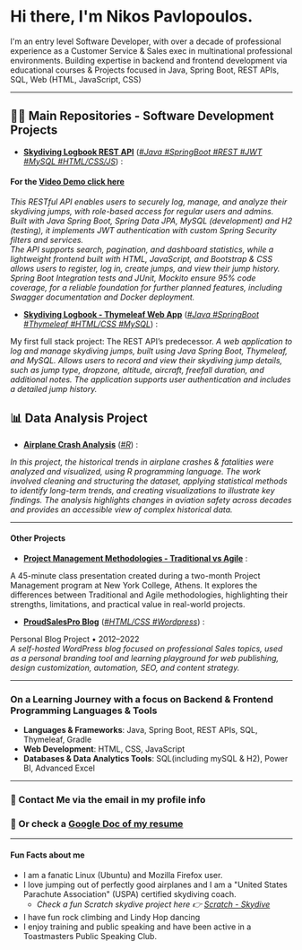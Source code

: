 # Hi there, I'm Nikos Pavlopoulos.

I'm an entry level Software Developer, with over a decade of professional experience  as a Customer Service & Sales exec in multinational professional environments. Building expertise in backend and frontend development via educational courses & Projects focused in Java, Spring Boot, REST APIs, SQL, Web (HTML, JavaScript, CSS)

* * *

## 👨‍💻 Main Repositories - Software Development Projects

* **[Skydiving Logbook REST API](https://github.com/nikospavlopoulos/skydivinglogbook-spring-rest)**
  \([*\#Java \#SpringBoot \#REST \#JWT \#MySQL \#HTML/CSS/JS*](https://github.com/nikospavlopoulos/skydivinglogbook-spring-rest)\) :

#### For the [Video Demo click here](https://youtu.be/ddpZyq2-30Q?si=0WPRMsWgoW6kFFLE)

  *This RESTful API enables users to securely log, manage, and analyze their skydiving jumps, with role-based access for regular users and admins. <br> 
  Built with Java Spring Boot, Spring Data JPA, MySQL (development) and H2 (testing), it implements JWT authentication with custom Spring Security filters and services. <br>
  The API supports search, pagination, and dashboard statistics, while a lightweight frontend built with HTML, JavaScript, and Bootstrap & CSS allows users to register, log in, create jumps, and view their jump history. <br>
  Spring Boot Integration tests and JUnit, Mockito ensure 95% code coverage, for a reliable foundation for further planned features, including Swagger documentation and Docker deployment.*

- **[Skydiving Logbook - Thymeleaf Web App](https://github.com/nikospavlopoulos/skydivinglogbook-spring-thymeleaf)**
  \([*\#Java \#SpringBoot \#Thymeleaf \#HTML/CSS \#MySQL*](https://github.com/nikospavlopoulos/skydivinglogbook-spring-thymeleaf)\) : 
  
My first full stack project:  The REST API’s predecessor. *A web application to log and manage skydiving jumps, built using Java Spring Boot, Thymeleaf, and MySQL. Allows users to record and view their skydiving jump details, such as jump type, dropzone, altitude, aircraft, freefall duration, and additional notes. The application supports user authentication and includes a detailed jump history.*

## 📊 Data Analysis Project
  
- **[Airplane Crash Analysis](https://github.com/nikospavlopoulos/plane_crashes_R)**
\([*#R*](https://github.com/nikospavlopoulos/plane_crashes_R)\) :  <br>

*In this project, the historical trends in airplane crashes & fatalities were analyzed and visualized, using R programming language. The work involved cleaning and structuring the dataset, applying statistical methods to identify long-term trends, and creating visualizations to illustrate key findings. The analysis highlights changes in aviation safety across decades and provides an accessible view of complex historical data.*

* * *

#### Other Projects

- **[Project Management Methodologies - Traditional vs Agile](https://gist.github.com/nikospavlopoulos/f60bc9ad46a3d53a1b9818184592c50e)** :

A 45-minute class presentation created during a two-month Project Management program at New York College, Athens. It explores the differences between Traditional and Agile methodologies, highlighting their strengths, limitations, and practical value in real-world projects.

- **[ProudSalesPro Blog](https://github.com/nikospavlopoulos/proudsalespro)** ([*\#HTML/CSS \#Wordpress*](https://github.com/nikospavlopoulos/proudsalespro)\) :
 
Personal Blog Project • 2012–2022  
*A self-hosted WordPress blog focused on professional Sales topics, used as a personal branding tool and learning playground for web publishing, design customization, automation, SEO, and content strategy.*

* * *

### On a Learning Journey with a focus on Backend & Frontend Programming Languages & Tools

- **Languages & Frameworks**: Java, Spring Boot, REST APIs, SQL, Thymeleaf, Gradle
- **Web Development**: HTML, CSS, JavaScript
- **Databases & Data Analytics Tools**: SQL(including mySQL & H2), Power BI, Advanced Excel

* * *

### 📩 Contact Me via the email in my profile info 
### 📄 Or check a [Google Doc of my resume](https://resume.nikospavlopoulos.com)

 
* * *
#### Fun Facts about me

- I am a fanatic Linux (Ubuntu) and Mozilla Firefox user.
- I love jumping out of perfectly good airplanes and I am a "United States Parachute Association" (USPA) certified skydiving coach.
   - *Check a fun Scratch skydive project here :point_right: [Scratch - Skydive](https://scratch.mit.edu/projects/1140480389)*
- I have fun rock climbing and Lindy Hop dancing
- I enjoy training and public speaking and have been active in a Toastmasters Public Speaking Club.
